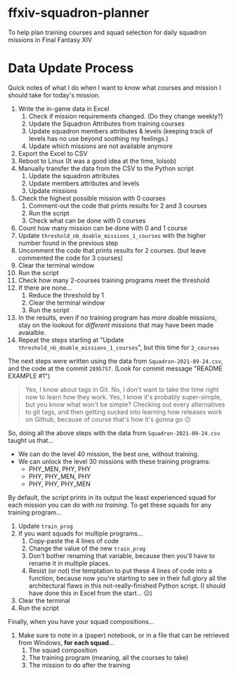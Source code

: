 # ffxiv-squadron-planner
To help plan training courses and squad selection for daily squadron missions in Final Fantasy XIV


# Data Update Process

Quick notes of what I do when I want to know what courses and mission
I should take for today's mission.

1. Write the in-game data in Excel
    1. Check if mission requirements changed. (Do they change weekly?)
    1. Update the Squadron Attributes from training courses
    1. Update squadron members attributes & levels 
    (keeping track of levels has no use beyond soothing my feelings.)
    1. Update which missions are not available anymore
1. Export the Excel to CSV
1. Reboot to Linux (It was a good idea at the time, lolsob)
1. Manually transfer the data from the CSV to the Python script
    1. Update the squadron attributes
    1. Update members attributes and levels
    1. Update missions
1. Check the highest possible mission with 0 courses
    1. Comment-out the code that prints results for 2 and 3 courses
    1. Run the script
    1. Check what can be done with 0 courses
1. Count how many mission can be done with 0 and 1 course
1. Update `threshold_nb_doable_missions_1_courses` with the higher
    number found in the previous step
1. Uncomment the code that prints results for 2 courses.
    (but leave commented the code for 3 courses)
1. Clear the terminal window
1. Run the script
1. Check how many 2-courses training programs meet the threshold
1. If there are none...
    1. Reduce the threshold by 1
    1. Clear the terminal window
    1. Run the script
1. In the results, even if no training program has _more_ doable missions,
    stay on the lookout for _different_ missions that may have been made avaialble.
1. Repeat the steps starting at "Update `threshold_nb_doable_missions_1_courses`",
    but this time for `2_courses`

The next steps were written using the data from `Squadron-2021-09-24.csv`,
and the code at the commit `2895757`. 
(Look for commit message "README EXAMPLE #1")
> Yes, I know about tags in Git. 
> No, I don't want to take the time right now to learn how they work.
> Yes, I know it's probably super-simple, but you know what won't be simple?
> Checking out every alternatives to git tags, and then getting sucked into
> learning how releases work on Github, because of course that's how it's
> gonna go 😑

So, doing all the above steps with the data from `Squadron-2021-09-24.csv`
taught us that...
* We can do the level 40 mission, the best one, without training.
* We can unlock the level 30 missions with these training programs:
    * PHY_MEN, PHY, PHY
    * PHY, PHY_MEN, PHY
    * PHY, PHY, PHY_MEN

By default, the script prints in its output the least experienced squad
for each mission you can do _with no training_. To get these squads for
any training program...

1. Update `train_prog`
1. If you want squads for multiple programs...
    1. Copy-paste the 4 lines of code
    1. Change the value of the new `train_prog`
    1. Don't bother renaming that variable, because then you'll have to
        rename it in multiple places.
    1. Resist (or not) the temptation to put these 4 lines of code into
        a function, because now you're starting to see in their full glory
        all the architectural flaws in this not-really-finished Python script.
        (I should have done this in Excel from the start... 😑)
1. Clear the terminal
1. Run the script


Finally, when you have your squad compositions...

1. Make sure to note in a (paper) notebook, or in a file that can be
retrieved from Windows, **for each squad**...
    1. The squad composition
    1. The training program (meaning, all the courses to take)
    1. The mission to do after the training





